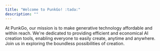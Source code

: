 ```yaml
---
title: "Welcome to PunkGo! :tada:"
description: ""
---
```


At PunkGo, our mission is to make generative technology affordable and within reach. We're dedicated to providing efficient and economical AI creation tools, enabling everyone to easily create, anytime and anywhere. Join us in exploring the boundless possibilities of creation.



